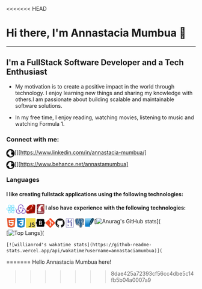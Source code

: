 <<<<<<< HEAD

# Hi there, I'm Annastacia Mumbua 👋

---

## I'm a FullStack Software Developer and a Tech Enthusiast

- My motivation is to create a positive impact in the world through technology. I enjoy learning new things and sharing my knowledge with others.I am passionate about building scalable and maintainable software solutions.

- In my free time, I enjoy reading, watching movies, listening to music and watching Formula 1.

### Connect with me:

[<img align="left" alt="annastacia-mumbua | LinkedIn" width="22px" src="https://raw.githubusercontent.com/iconic/open-iconic/master/svg/globe.svg" />][https://www.linkedin.com/in/annastacia-mumbua/]

[<img align="left" alt="annastacia-mumbua | Behance" width="22px" src="https://raw.githubusercontent.com/iconic/open-iconic/master/svg/globe.svg" />][https://www.behance.net/annastamumbua]


### Languages

#### I like creating fullstack applications using the following technologies:



<img align="left" alt="React" width="26px" src="https://raw.githubusercontent.com/devicons/devicon/master/icons/react/react-original.svg" />



<img align="left" alt="Redux" width="26px" src="https://raw.githubusercontent.com/devicons/devicon/master/icons/redux/redux-original.svg" />



<img align="left" alt="Ruby" width="26px" src="https://raw.githubusercontent.com/devicons/devicon/master/icons/ruby/ruby-original.svg" />


<img align="left" alt="Rails" width="26px" src="https://raw.githubusercontent.com/devicons/devicon/master/icons/rails/rails-original-wordmark.svg" />

#### I also have experience with the following technologies:

<img align="left" alt="HTML" width="26px" src="https://raw.githubusercontent.com/devicons/devicon/master/icons/html5/html5-original.svg" />

<img align="left" alt="CSS" width="26px" src="https://raw.githubusercontent.com/devicons/devicon/master/icons/css3/css3-original.svg" />



<img align="left" alt="JavaScript" width="26px" src="https://raw.githubusercontent.com/devicons/devicon/master/icons/javascript/javascript-original.svg" />



<img align="left" alt="Bootstrap" width="26px" src="https://raw.githubusercontent.com/devicons/devicon/master/icons/bootstrap/bootstrap-plain.svg" />



<img align="left" alt="Git" width="26px" src="https://raw.githubusercontent.com/devicons/devicon/master/icons/git/git-original.svg" />



<img align="left" alt="GitHub" width="26px" src="https://raw.githubusercontent.com/devicons/devicon/master/icons/github/github-original.svg" />



<img align="left" alt="Heroku" width="26px" src="https://raw.githubusercontent.com/devicons/devicon/master/icons/heroku/heroku-original.svg" />



<img align="left" alt="Postgres" width="26px" src="https://raw.githubusercontent.com/devicons/devicon/master/icons/postgresql/postgresql-original.svg" />


<img align="left" alt="SQLite3" width="26px" src="https://raw.githubusercontent.com/devicons/devicon/master/icons/sqlite/sqlite-original.svg" />

<!-- Add WakaTime -->

[![Anurag's GitHub stats](https://github-readme-stats.vercel.app/api?username=annastaciamumbua&show_icons=true&theme=radical)](

[![Top Langs](https://github-readme-stats.vercel.app/api/top-langs/?username=annastaciamumbua&layout=compact)](
    
    [![willianrod's wakatime stats](https://github-readme-stats.vercel.app/api/wakatime?username=annastaciamumbua)](

        


=======
Hello  Annastacia Mumbua here!
>>>>>>> 8dae425a72393cf56cc4dbe5c14fb5b04a0007a9
